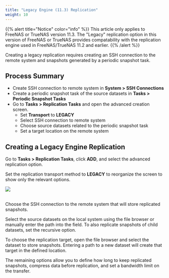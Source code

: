 ```yaml
---
title: "Legacy Engine (11.3) Replication"
weight: 10
---
```


{{% alert title="Notice" color="info" %}}
This article only applies to FreeNAS or TrueNAS version 11.3.
The "Legacy" replication option in this version of FreeNAS or TrueNAS provides compatability with the replication engine used in FreeNAS/TrueNAS 11.2 and earlier.
{{% /alert %}}

Creating a legacy replication requires creating an SSH connection to the remote system and snapshots generated by a periodic snapshot task.

## Process Summary

* Create SSH connection to remote system in **System > SSH Connections**
* Create a periodic snapshot task of the source datasets in **Tasks > Periodic Snapshot Tasks**
* Go to **Tasks > Replication Tasks** and open the advanced creation screen.
  * Set **Transport** to **LEGACY**
  * Select SSH connection to remote system
  * Choose source datasets related to the periodic snapshot task
  * Set a target location on the remote system

## Creating a Legacy Engine Replication

Go to **Tasks > Replication Tasks**, click **ADD**, and select the advanced replication option.

Set the replication transport method to **LEGACY** to reorganize the screen to show only the relevant options.

<img src="/images/ReplicationLegacy.png">
<br><br>

Choose the SSH connection to the remote system that will store replicated snapshots.

Select the source datasets on the local system using the file browser or manually enter the path into the field.
To also replicate snapshots of child datasets, set the recursive option.

To choose the replication target, open the file browser and select the dataset to store snapshots.
Entering a path to a new dataset will create that target in the defined location.

The remaining options allow you to define how long to keep replicated snapshots, compress data before replication, and set a bandwidth limit on the transfer.
